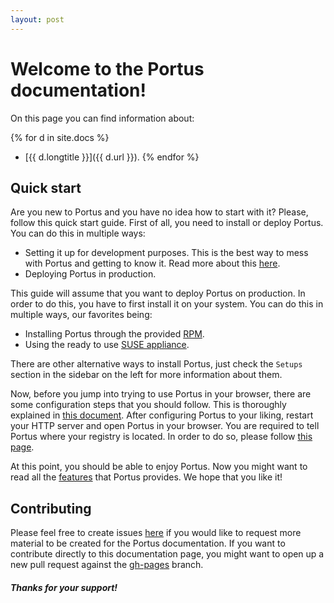 ```yaml
---
layout: post
---
```


# Welcome to the Portus documentation!

On this page you can find information about:

{% for d in site.docs %}
- [{{ d.longtitle }}]({{ d.url }}).
{% endfor %}

## Quick start

Are you new to Portus and you have no idea how to start with it? Please, follow
this quick start guide. First of all, you need to install or deploy Portus. You
can do this in multiple ways:

- Setting it up for development purposes. This is the best way to mess with
Portus and getting to know it. Read more about this
[here](https://github.com/SUSE/Portus/wiki#developmentplayground-environments).
- Deploying Portus in production.

This guide will assume that you want to deploy Portus on production. In order
to do this, you have to first install it on your system. You can do this in
multiple ways, our favorites being:

- Installing Portus through the provided
[RPM](/docs/setups/1_rpm_packages.html).
- Using the ready to use [SUSE appliance](/docs/setups/2_appliance.html).

There are other alternative ways to install Portus, just check the `Setups`
section in the sidebar on the left for more information about them.

Now, before you jump into trying to use Portus in your browser, there are
some configuration steps that you should follow. This is thoroughly explained
in [this document](/docs/Configuring-Portus.html). After configuring Portus to
your liking, restart your HTTP server and open Portus in your browser. You are
required to tell Portus where your registry is located. In order to do so,
please follow [this page](/docs/Configuring-the-registry.html).

At this point, you should be able to enjoy Portus. Now you might want to read
all the [features](/features.html) that Portus provides. We hope that you like
it!

## Contributing

Please feel free to create issues [here](https://github.com/SUSE/Portus) if
you would like to request more material to be created for the Portus
documentation. If you want to contribute directly to this documentation page,
you might want to open up a new pull request against the
[gh-pages](https://github.com/SUSE/Portus/tree/gh-pages) branch.

##### Thanks for your support!
